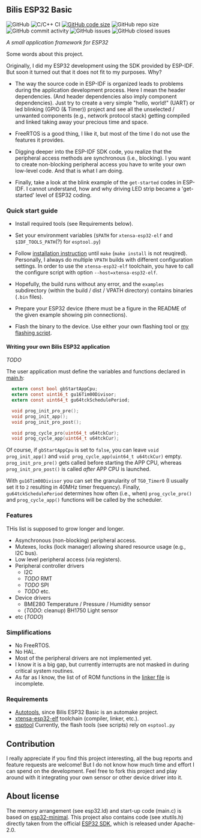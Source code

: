 ## Bilis ESP32 Basic

![GitHub](https://img.shields.io/github/license/SzigetiJ/esp32basic)
![C/C++ CI](https://github.com/SzigetiJ/esp32basic/workflows/C/C++%20CI/badge.svg)
[![GitHub code size](https://img.shields.io/github/languages/code-size/SzigetiJ/esp32basic)](https://github.com/SzigetiJ/esp32basic)
![GitHub repo size](https://img.shields.io/github/repo-size/SzigetiJ/esp32basic)
![GitHub commit activity](https://img.shields.io/github/commit-activity/y/SzigetiJ/esp32basic)
![GitHub issues](https://img.shields.io/github/issues/SzigetiJ/esp32basic)
![GitHub closed issues](https://img.shields.io/github/issues-closed/SzigetiJ/esp32basic)

_A small application framework for ESP32_

Some words about this project.

Originally, I did my ESP32 development using the SDK provided by ESP-IDF.
But soon it turned out that it does not fit to my purposes. Why?

 * The way the source code in ESP-IDF is organized leads to problems during the application development process.
Here I mean the header dependencies. (And header dependencies also imply component dependencies).
Just try to create a very simple "hello, world!" (UART) or led blinking (GPIO (& Timer)) project
and see all the unselected / unwanted components (e.g., network protocol stack) getting compiled and linked
taking away your precious time and space.

 * FreeRTOS is a good thing, I like it, but most of the time I do not use the features it provides.

 * Digging deeper into the ESP-IDF SDK code, you realize that the peripheral access methods are synchronous (i.e., blocking).
I you want to create non-blocking peripheral access you have to write your own low-level code. And that is what I am doing.

 * Finally, take a look at the blink example of the `get-started` codes in ESP-IDF.
I cannot understand, how and why driving LED strip became a 'get-started' level of ESP32 coding.

### Quick start guide

* Install required tools (see Requirements below).

* Set your environment variables (`$PATH` for `xtensa-esp32-elf` and `$IDF_TOOLS_PATH`(?) for `esptool.py`)

* Follow [installation instruction](INSTALL) until `make` (`make install` is not reuqired).
Personally, I always do multiple `VPATH` builds with different configuration settings.
In order to use the `xtensa-esp32-elf` toolchain, you have to call the configure script with option
`--host=xtensa-esp32-elf`.

* Hopefully, the build runs without any error, and
the `examples` subdirectory (within the build / dist / VPATH directory) contains binaries (`.bin` files).

* Prepare your ESP32 device (there must be a figure in the README of the given example showing pin connections).

* Flash the binary to the device. Use either your own flashing tool or [my flashing script](scripts/flash.sh).

#### Writing your own Bilis ESP32 application

_TODO_

The user application must define the variables and functions declared in [main.h](src/main.h):

```c
  extern const bool gbStartAppCpu;
  extern const uint16_t gu16Tim00Divisor;
  extern const uint64_t gu64tckSchedulePeriod;

  void prog_init_pro_pre();
  void prog_init_app();
  void prog_init_pro_post();

  void prog_cycle_pro(uint64_t u64tckCur);
  void prog_cycle_app(uint64_t u64tckCur);
```

Of course, if `gbStartAppCpu` is set to `false`, you can leave `void prog_init_app()` and `void prog_cycle_app(uint64_t u64tckCur)` empty.
`prog_init_pro_pre()` gets called before starting the APP CPU, whereas `prog_init_pro_post()` is called _after_ APP CPU is launched.

With `gu16Tim00Divisor` you can set the granularity of `TG0_Timer0` (I usually set it to `2` resulting in 40MHz timer frequency).
Finally, `gu64tckSchedulePeriod` determines how often (i.e., when) `prog_cycle_pro()` and `prog_cycle_app()` functions will be called by
the scheduler.


### Features

THis list is supposed to grow longer and longer.

* Asynchronous (non-blocking) peripheral access.
* Mutexes, locks (lock manager) allowing shared resource usage (e.g., I2C bus).
* Low level peripheral access (via registers).
* Peripheral controller drivers
  * I2C
  * _TODO_ RMT
  * _TODO_ SPI
  * _TODO_ etc.
* Device drivers
  * BME280 Temperature / Pressure / Humidity sensor
  * (_TODO_: cleanup) BH1750 Light sensor
* etc (_TODO_)

### Simplifications

* No FreeRTOS.
* No HAL.
* Most of the peripheral drivers are not implemented yet.
* I know it is a big gap, but currently interrupts are not masked in during critical system routines.
* As far as I know, the list of of ROM functions in the [linker file](esp32.ld) is incomplete.

### Requirements

 * [Autotools](https://www.gnu.org/software/automake/), since Bilis ESP32 Basic is an automake project.
 * [xtensa-esp32-elf](https://docs.espressif.com/projects/esp-idf/en/stable/esp32/api-guides/tools/idf-tools.html) toolchain (compiler, linker, etc.).
 * [esptool](https://github.com/espressif/esptool) Currently, the flash tools (see scripts) rely on `esptool.py`

## Contribution

I really appreciate if you find this project interesting, all the bug reports and feature requests are welcome!
But I do not know how much time and effort I can spend on the development.
Feel free to fork this project and play around with it integrating your own sensor or other device driver into it.

## About license

The memory arrangement (see esp32.ld) and start-up code (main.c) is based on [esp32-minimal](https://github.com/aykevl/esp32-minimal).
This project also contains code (see xtutils.h) directly taken from the official [ESP32 SDK](https://github.com/espressif/esp-idf),
which is released under Apache-2.0.
